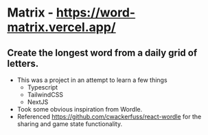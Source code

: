 # Matrix - https://word-matrix.vercel.app/

## Create the longest word from a daily grid of letters.

* This was a project in an attempt to learn a few things
    * Typescript
    * TailwindCSS
    * NextJS    
* Took some obvious inspiration from Wordle.
* Referenced https://github.com/cwackerfuss/react-wordle for the sharing and game state functionality.
